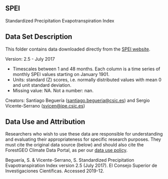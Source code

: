 ## SPEI  
Standardized Precipitation Evapotranspiration Index 

## Data Set Description
This folder contains data downloaded directly from the [SPEI website](https://spei.csic.es/). 

Version: 2.5 - July 2017

  - Timescales between 1 and 48 months. Each column is a time series of monthly SPEI values starting on January 1901. 
  - Units: standard (Z) scores, i.e. normally distributed values with mean 0 and unit standard deviation. 
  - Missing value: NA. Not a number: nan. 
  
 Creators: Santiago Beguería (santiago.begueria@csic.es) and Sergio Vicente-Serrano (svicen@ipe.csic.es)
 
## Data Use and Attribution
Researchers who wish to use these data are responsible for understanding and evaluating their appropriateness for specific research purposes.  They must cite the original data source (below) and should also cite the ForestGEO Climate Data Portal, as per our [data use policy](https://github.com/forestgeo/Climate/blob/master/README.md#data-use-policy).
 
Beguería, S. & Vicente-Serrano, S.  Standardized Precipitation Evapotranspiration Index version 2.5 (July 2017).  El Consejo Superior de Investigaciones Científicas.  Accessed 2019-12.
 
